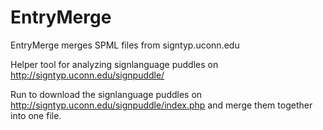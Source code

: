 # EntryMerge
EntryMerge merges SPML files from signtyp.uconn.edu

Helper tool for analyzing signlanguage puddles on http://signtyp.uconn.edu/signpuddle/

Run to download the signlanguage puddles on http://signtyp.uconn.edu/signpuddle/index.php and merge them together into one file.
